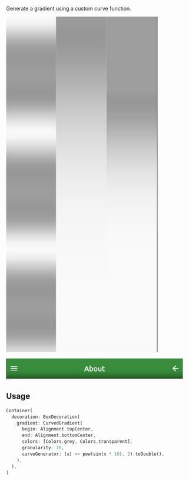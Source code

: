 Generate a gradient using a custom curve function.

![demo1](assets/curved1.png)


![demo2](assets/curved2.png)

## Usage

```dart
Container(
  decoration: BoxDecoration(
    gradient: CurvedGradient(
      begin: Alignment.topCenter,
      end: Alignment.bottomCenter,
      colors: [Colors.grey, Colors.transparent],
      granularity: 10,
      curveGenerator: (x) => pow(sin(x * 10), 2).toDouble(),
    ),
  ),
)
```
